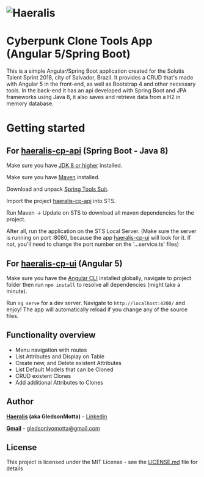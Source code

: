 <h1>
  <img src="http://haeralis.com/includes/img/home/logo-default-web.png" alt="Haeralis">
</h1>

# Cyberpunk Clone Tools App (Angular 5/Spring Boot)

  This is a simple Angular/Spring Boot application created for the Solutis Talent Sprint 2018, city of Salvador, Brazil.
  It provides a CRUD that's made with Angular 5 in the front-end, as well as Bootstrap 4 and other necessary tools.
  In the back-end it has an api developed with Spring Boot and JPA frameworks using Java 8, it also saves and retrieve data from a H2 in memory database.

# Getting started

## For [haeralis-cp-api](haeralis-cp-api) (Spring Boot - Java 8)

Make sure you have [JDK 8 or higher](http://www.oracle.com/technetwork/java/javase/downloads/jdk8-downloads-2133151.html) installed.

Make sure you have [Maven](https://maven.apache.org/download.cgi) installed.

Download and unpack [Spring Tools Suit](https://spring.io/tools/sts/all).

Import the project [haeralis-cp-api](haeralis-cp-api) into STS.

Run Maven -> Update on STS to download all maven dependencies for the project.

After all, run the application on the STS Local Server.
(Make sure the server is running on port :8080, because the app [haeralis-cp-ui](haeralis-cp-ui) will look for it. If not, you'll need to change the port number on the '...service.ts' files)


## For [haeralis-cp-ui](haeralis-cp-ui) (Angular 5)

Make sure you have the [Angular CLI](https://github.com/angular/angular-cli#installation) installed globally, navigate to project folder then run `npm install` to resolve all dependencies (might take a minute).

Run `ng serve` for a dev server. Navigate to `http://localhost:4200/` and enjoy!
The app will automatically reload if you change any of the source files.


## Functionality overview

- Menu navigation with routes
- List Attributes and Display on Table
- Create new, and Delete existent Attributes
- List Default Models that can be Cloned
- CRUD existent Clones
- Add additional Attributes to Clones

## Author

**[Haeralis](mailto:gledson@haeralis.com) (aka GledsonMotta)** - [Linkedin](https://www.linkedin.com/in/gledsonivomotta/)

**[Gmail](mailto:gledsonivomotta@gmail.com)**  - gledsonivomotta@gmail.com


## License

This project is licensed under the MIT License - see the [LICENSE.md](LICENSE.md) file for details

